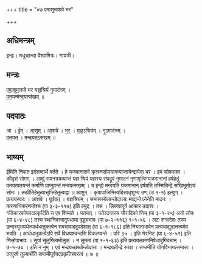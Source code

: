 +++
title = "०७ एमाशुमाशवे भर"

+++
## अधिमन्त्रम्
इन्द्रः। मधुच्छन्दा वैश्वामित्रः। गायत्री।

## मन्त्रः
एमा॒शुमा॒शवे॑ भर यज्ञ॒श्रियं॑ नृ॒माद॑नम् ।  
प॒त॒यन्म॑न्द॒यत्स॑खम् ॥

## पदपाठः
आ । ई॒म् । आ॒शुम् । आ॒शवे॑ । भ॒र॒ । य॒ज्ञ॒ऽश्रिय॑म् । नृ॒ऽमाद॑नम् ।  
प॒त॒यत् । म॒न्द॒यत्ऽस॑खम् ॥

## भाष्यम्
ईमिति निपात इदंशब्दार्थे वर्तते । हे यजमानाशवे कृत्स्नसोमयागव्याप्तायेन्द्रायेमा भर । इमं सोममाहर । कीदृशं सोमम् । आशुं सवनत्रयव्याप्तं यज्ञ श्रियं यज्ञस्य संपद्रूपं नृमादनं नृणामृत्विग्यजमानानां हर्षहेतुं पतयत्पतयन्तं कर्माणि प्राप्नुवन्तं मन्दयत्सखम् । य इन्द्रो मन्दयति यजमानान् हर्षयति तस्मिन्निन्द्रे सखिभूतोऽयं सोमः । तत्प्रीतिहेतुत्वात्तृप्तिहेतुत्वाद्वा ॥ आशुम् । कृवापाजिमिस्वदिसाधृशूभ्य उण् (उ १-१) इत्युण् । प्रत्ययस्वरः । आशवे । पूर्ववत् । यज्ञश्रियम् । समासस्येत्यन्तोदात्त्यः माद्यन्तेऽनेनेति मादनः । करणाधिकरणयोश्च (पा ३-३-११७) इति ल्युट् । तस । लित्त्वात्पूर्व आकार उदात्तः । गतिकारकोपपदात्कृदिति स एव शिष्यते । पतयत् । पतेरदन्तस्य चौरादिको णिच् (पा ३-१-२५) अतो लोपः (पा ६-४-४८) तस्य स्थानिवत्त्वादुपधाया वृद्ध्यभावः (पा ७-२-११६) १-१-५६ । लटः शत्रादेशः तस्य छन्दस्युभयथेत्यार्धधातुकत्वेन शबभावाददुपदेशात् (पा ६-१-१८६) इति निघाताभावेन प्रत्ययाद्युदात्तत्वमेव भवति । आर्धधातुकत्वेऽपि सर्वे विधयश्चन्दसि विकल्प्यन्ते । परि ३५ । इति णेरनिट (पा ६-४-५१) इति णिलोपाभावः । सुपां सुलुगित्यमोलुक् । न लुमता (पा १-१-६३) इति प्रत्ययलक्षणनिषेधादुगिदचाम् । ७-१-७० । इति न नुम् । एवं मन्दयच्छब्धोन्तोदात्तः । मन्दयतीन्द्रे सखा । सप्तमीति योगविभागत्समासः । तत्पुरषे तुल्यार्थेति सप्तमीपूर्वपदप्रकृतिस्वरत्वं ॥ ७ ॥